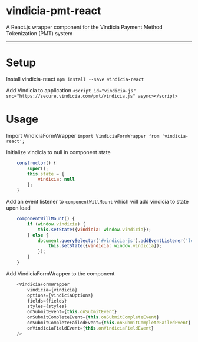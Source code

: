 # vindicia-pmt-react
A React.js wrapper component for the Vindicia Payment Method Tokenization (PMT) system

------------

# Setup
Install vindicia-react
`npm install --save vindicia-react`

Add Vindicia to application
`<script id="vindicia-js" src="https://secure.vindicia.com/pmt/vindicia.js" async></script>`

# Usage
Import VindiciaFormWrapper
`import VindiciaFormWrapper from 'vindicia-react';`

Initialize vindicia to null in component state
```javascript
    constructor() {
        super();
        this.state = {
            vindicia: null
        };
    }
```

Add an event listener to `componentWillMount` which will add vindicia to state upon load
```javascript
    componentWillMount() {
        if (window.vindicia) {
            this.setState({vindicia: window.vindicia});
        } else {
            document.querySelector('#vindicia-js').addEventListener('load', () => {
                this.setState({vindicia: window.vindicia});
            });
        }
    }
```

Add VindiciaFormWrapper to the component
```javascript
    <VindiciaFormWrapper
        vindicia={vindicia}
        options={vindiciaOptions}
        fields={fields}
        styles={styles}
        onSubmitEvent={this.onSubmitEvent}
        onSubmitCompleteEvent={this.onSubmitCompleteEvent}
        onSubmitCompleteFailedEvent={this.onSubmitCompleteFailedEvent}
        onVindiciaFieldEvent={this.onVindiciaFieldEvent}
    />
```
